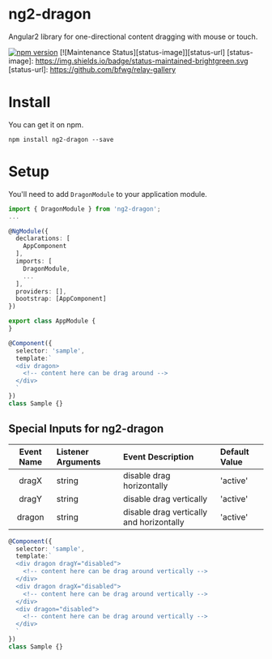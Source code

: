 # ng2-dragon
Angular2 library for one-directional content dragging with mouse or touch.

[![npm version](https://d25lcipzij17d.cloudfront.net/badge.svg?id=js&type=6&v=1.0.9&x2=0)](https://www.npmjs.com/package/ng2-dragon)
[![Maintenance Status][status-image]][status-url]
[status-image]: https://img.shields.io/badge/status-maintained-brightgreen.svg
[status-url]: https://github.com/bfwg/relay-gallery

# Install

You can get it on npm.

```shell
npm install ng2-dragon --save
```

# Setup

You'll need to add `DragonModule` to your application module.

```typescript
import { DragonModule } from 'ng2-dragon';
...

@NgModule({
  declarations: [
    AppComponent
  ],
  imports: [
    DragonModule,
    ...
  ],
  providers: [],
  bootstrap: [AppComponent]
})

export class AppModule {
}

```

```typescript
@Component({
  selector: 'sample',
  template:`
  <div dragon>
    <!-- content here can be drag around -->
  </div>
  `
})
class Sample {}
```
## Special Inputs for ng2-dragon

| Event Name |      Listener Arguments      |  Event Description | Default Value
| :---------: |:---|:-----|:---|
| dragX | string | disable drag horizontally | 'active' |
| dragY | string | disable drag vertically | 'active' |
| dragon | string | disable drag vertically and horizontally | 'active' |

```typescript
@Component({
  selector: 'sample',
  template:`
  <div dragon dragY="disabled">
    <!-- content here can be drag around vertically -->
  </div>
  <div dragon dragX="disabled">
    <!-- content here can be drag around vertically -->
  </div>
  <div dragon="disabled">
    <!-- content here can be drag around vertically -->
  </div>
  `
})
class Sample {}
```
